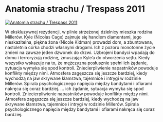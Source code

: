Anatomia strachu / Trespass 2011 
=============
[![Anatomia strachu / Trespass 2011 ](http://vidos.pl/images/player.gif)](http://vidos.pl/anatomia-strachu-trespass-2011)

 W ekskluzywnej rezydencji, w pilnie strzeżonej dzielnicy mieszka rodzina Millerów. Kyle (Nicolas Cage) zajmuje się handlem diamentami, jego nieskazitelna, piękna żona (Nicole Kidman) prowadzi dom, a zbuntowana, nastoletnia córka chodzi własnymi drogami. Ich z pozoru monotonne życie zmieni na zawsze jeden dzwonek do drzwi. Uzbrojeni bandyci wpadają do domu i terroryzują rodzinę, zmuszając Kyle’a do otworzenia sejfu. Kiedy wszystko wskazuje na to, że mężczyzna posłusznie spełni ich żądanie, sytuacja wymyka się spod kontroli. Zniecierpliwienie napastników powoduje konflikty między nimi. Atmosfera zagęszcza się jeszcze bardziej, kiedy wychodzą na jaw skrywane kłamstwa, tajemnice i intrygi w rodzinie Millerów. Spirala psychologicznego napięcia między bandytami i ofiarami nakręca się coraz bardziej.  ... ich żądanie, sytuacja wymyka się spod kontroli. Zniecierpliwienie napastników powoduje konflikty między nimi. Atmosfera zagęszcza się jeszcze bardziej, kiedy wychodzą na jaw skrywane kłamstwa, tajemnice i intrygi w rodzinie Millerów. Spirala psychologicznego napięcia między bandytami i ofiarami nakręca się coraz bardziej.
